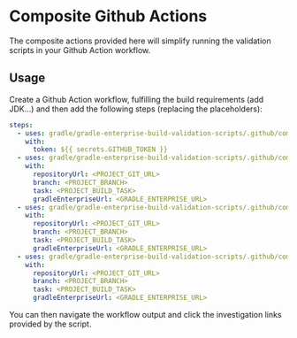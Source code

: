 # Composite Github Actions

The composite actions provided here will simplify running the validation scripts in your Github Action workflow.

## Usage

Create a Github Action workflow, fulfilling the build requirements (add JDK...) and then add the following steps (replacing the placeholders):

```yaml
steps:
  - uses: gradle/gradle-enterprise-build-validation-scripts/.github/composite/getLatest@v1.0.2
    with:
      token: ${{ secrets.GITHUB_TOKEN }}
  - uses: gradle/gradle-enterprise-build-validation-scripts/.github/composite/exp1@v1.0.2
    with:
      repositoryUrl: <PROJECT_GIT_URL>
      branch: <PROJECT_BRANCH>
      task: <PROJECT_BUILD_TASK>
      gradleEnterpriseUrl: <GRADLE_ENTERPRISE_URL>
  - uses: gradle/gradle-enterprise-build-validation-scripts/.github/composite/exp2@v1.0.2
    with:
      repositoryUrl: <PROJECT_GIT_URL>
      branch: <PROJECT_BRANCH>
      task: <PROJECT_BUILD_TASK>
      gradleEnterpriseUrl: <GRADLE_ENTERPRISE_URL>
  - uses: gradle/gradle-enterprise-build-validation-scripts/.github/composite/exp3@v1.0.2
    with:
      repositoryUrl: <PROJECT_GIT_URL>
      branch: <PROJECT_BRANCH>
      task: <PROJECT_BUILD_TASK>
      gradleEnterpriseUrl: <GRADLE_ENTERPRISE_URL>
```

You can then navigate the workflow output and click the investigation links provided by the script.
